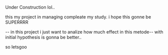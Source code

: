 Under Construction lol..

this my project in managing compleate my study. i hope this gonne be SUPERRRR

-- in this project i just want to analize how much effect in this metode--
with initial hypothesis is gonna be better..

so letsgoo
